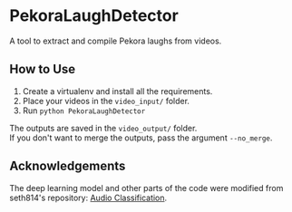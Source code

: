 # PekoraLaughDetector
A tool to extract and compile Pekora laughs from videos.

## How to Use

1. Create a virtualenv and install all the requirements.
2. Place your videos in the `video_input/` folder.
3. Run `python PekoraLaughDetector`

The outputs are saved in the `video_output/` folder. <br>
If you don't want to merge the outputs, pass the argument `--no_merge`.

## Acknowledgements
The deep learning model and other parts of the code were modified from seth814's repository: 
<a href="https://github.com/seth814/Audio-Classification">Audio Classification</a>.
